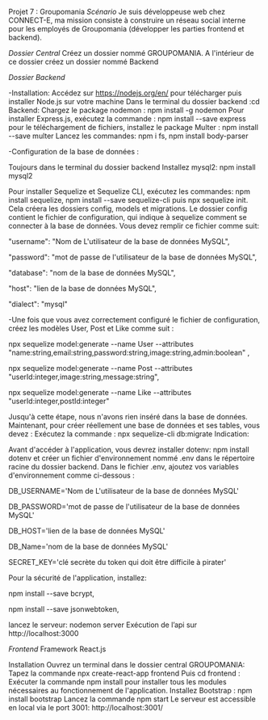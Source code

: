 Projet 7 : Groupomania
*Scénario*
Je suis développeuse web chez CONNECT-E, ma mission consiste à construire un réseau social interne pour les employés de Groupomania (développer les parties frontend et backend).

*Dossier Central*
Créez un dossier nommé GROUPOMANIA. A l'intérieur de ce dossier créez un dossier nommé Backend

*Dossier Backend*

-Installation:
Accédez sur https://nodejs.org/en/ pour télécharger puis installer Node.js sur votre machine
Dans le terminal du dossier backend :cd Backend:
Chargez le package nodemon : npm install -g nodemon
Pour installer Express.js, exécutez la commande : npm install --save express
pour le téléchargement de fichiers, installez le package Multer : npm install --save multer
Lancez les commandes: npm i fs, npm install body-parser

-Configuration de la base de données :

Toujours dans le terminal du dossier backend
Installez mysql2: npm install mysql2

Pour installer Sequelize et Sequelize CLI, exécutez les commandes: npm install sequelize, npm install --save sequelize-cli puis npx sequelize init. Cela créera les dossiers config, models et migrations. Le dossier config contient le fichier de configuration, qui indique à sequelize comment se connecter à la base de données. Vous devez remplir ce fichier comme suit:

"username": "Nom de L'utilisateur de la base de données MySQL",

"password": "mot de passe de l'utilisateur de la base de données MySQL",

"database": "nom de la base de données MySQL",

"host": "lien de la base de données MySQL",

"dialect": "mysql"

-Une fois que vous avez correctement configuré le fichier de configuration, créez les modèles User, Post et Like comme suit :

npx sequelize model:generate --name User --attributes "name:string,email:string,password:string,image:string,admin:boolean" ,

npx sequelize model:generate --name Post --attributes "userId:integer,image:string,message:string",

npx sequelize model:generate --name Like --attributes "userId:integer,postId:integer"

Jusqu'à cette étape, nous n'avons rien inséré dans la base de données. Maintenant, pour créer réellement une base de données et ses tables, vous devez :
Exécutez la commande : npx sequelize-cli db:migrate
Indication:

Avant d'accéder à l'application, vous devrez installer dotenv: npm install dotenv et créer un fichier d'environnement nommé .env dans le répertoire racine du dossier backend. Dans le fichier .env, ajoutez vos variables d'environnement comme ci-dessous :

DB_USERNAME='Nom de L'utilisateur de la base de données MySQL'

DB_PASSWORD='mot de passe de l'utilisateur de la base de données MySQL'

DB_HOST='lien de la base de données MySQL'

DB_Name='nom de la base de données MySQL'

SECRET_KEY='clé secrète du token qui doit être difficile à pirater'

Pour la sécurité de l'application, installez:

npm install --save bcrypt,

npm install --save jsonwebtoken,

lancez le serveur: nodemon server
Exécution de l’api sur http://localhost:3000

*Frontend*
Framework React.js 

Installation
Ouvrez un terminal dans le dossier central GROUPOMANIA:
Tapez la commande npx create-react-app frontend
Puis cd frontend :
Exécuter la commande npm install pour installer tous les modules nécessaires au fonctionnement de l'application.
Installez Bootstrap : npm install bootstrap 
Lancez la commande npm start
Le serveur est accessible en local via le port 3001: http://localhost:3001/